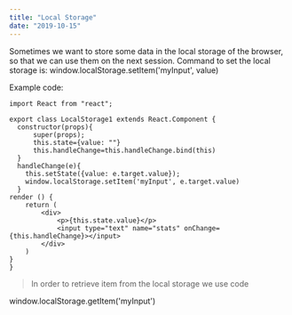 ```yaml
---
title: "Local Storage"
date: "2019-10-15"
---
```


Sometimes we want to store some data in the local storage of the browser, so that we can use them on the next session. Command to set the local storage is:
window.localStorage.setItem('myInput', value)

Example code:
```
import React from "react";

export class LocalStorage1 extends React.Component {
  constructor(props){
      super(props);
      this.state={value: ""}
      this.handleChange=this.handleChange.bind(this)
  }
  handleChange(e){
    this.setState({value: e.target.value});
    window.localStorage.setItem('myInput', e.target.value)
  }
render () {
    return (
        <div>
            <p>{this.state.value}</p>
            <input type="text" name="stats" onChange={this.handleChange}></input>
        </div>
    )
}
}
```
> In order to retrieve item from the local storage we use code

window.localStorage.getItem('myInput')